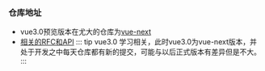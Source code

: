 ### 仓库地址
* vue3.0预览版本在尤大的仓库为[vue-next](https://github.com/jackywongmm/vue-next)
* [相关的RFC和API](https://vue-composition-api-rfc.netlify.com/api.html)
::: tip
vue3.0 学习相关，此时vue3.0为vue-next版本，并处于开发之中每天仓库都有新的提交，可能与以后正式版本有差异但是不大。
:::